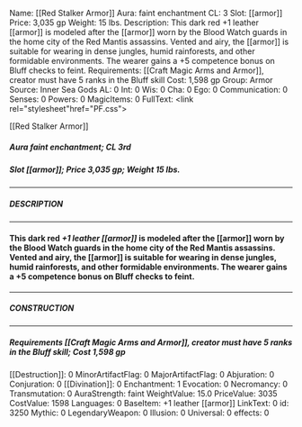 Name: [[Red Stalker Armor]]
Aura: faint enchantment
CL: 3
Slot: [[armor]]
Price: 3,035 gp
Weight: 15 lbs.
Description: This dark red +1 leather [[armor]] is modeled after the [[armor]] worn by the Blood Watch guards in the home city of the Red Mantis assassins. Vented and airy, the [[armor]] is suitable for wearing in dense jungles, humid rainforests, and other formidable environments. The wearer gains a +5 competence bonus on Bluff checks to feint.
Requirements: [[Craft Magic Arms and Armor]], creator must have 5 ranks in the Bluff skill
Cost: 1,598 gp
Group: Armor
Source: Inner Sea Gods
AL: 0
Int: 0
Wis: 0
Cha: 0
Ego: 0
Communication: 0
Senses: 0
Powers: 0
MagicItems: 0
FullText: <link rel="stylesheet"href="PF.css"><div class="heading"><p class="alignleft">[[Red Stalker Armor]]</p><div style="clear: both;"></div></div><div><h5><b>Aura </b>faint enchantment; <b>CL </b>3rd</h5><h5><b>Slot </b>[[armor]]; <b>Price </b>3,035 gp; <b>Weight </b>15 lbs.</h5></div><hr/><div><h5><b>DESCRIPTION</b></h5></div><hr/><div><h4><p>This dark red <i>+1 leather [[armor]]</i> is modeled after the [[armor]] worn by the Blood Watch guards in the home city of the Red Mantis assassins. Vented and airy, the [[armor]] is suitable for wearing in dense jungles, humid rainforests, and other formidable environments. The wearer gains a +5 competence bonus on Bluff checks to feint.</p></h4></div><hr/><div><h5><b>CONSTRUCTION</b></h5></div><hr/><div><h5><b>Requirements </b>[[Craft Magic Arms and Armor]], creator must have 5 ranks in the Bluff skill; <b>Cost </b>1,598 gp</h5></div>
[[Destruction]]: 0
MinorArtifactFlag: 0
MajorArtifactFlag: 0
Abjuration: 0
Conjuration: 0
[[Divination]]: 0
Enchantment: 1
Evocation: 0
Necromancy: 0
Transmutation: 0
AuraStrength: faint
WeightValue: 15.0
PriceValue: 3035
CostValue: 1598
Languages: 0
BaseItem: +1 leather [[armor]]
LinkText: 0
id: 3250
Mythic: 0
LegendaryWeapon: 0
Illusion: 0
Universal: 0
effects: 0
